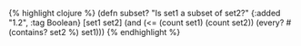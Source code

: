 {% highlight clojure %}
(defn subset? 
  "Is set1 a subset of set2?"
  {:added "1.2",
   :tag Boolean}
  [set1 set2]
  (and (<= (count set1) (count set2))
       (every? #(contains? set2 %) set1)))
{% endhighlight %}
